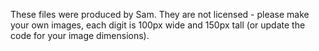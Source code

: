 These files were produced by Sam. They are not licensed - please make your own
images, each digit is 100px wide and 150px tall (or update the code for your
image dimensions).
